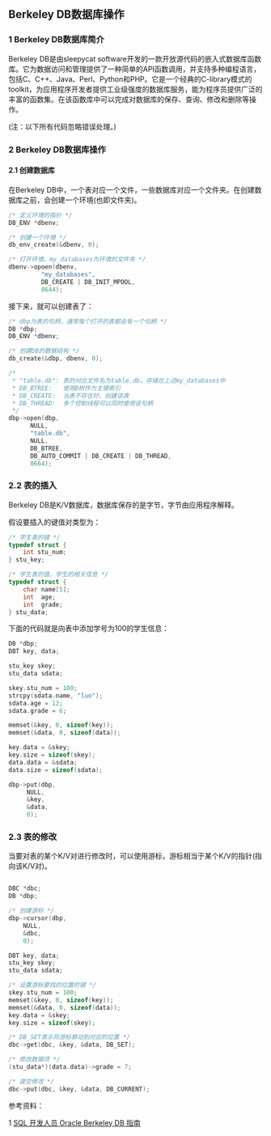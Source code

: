 ## Berkeley DB数据库操作

### 1 Berkeley DB数据库简介

Berkeley DB是由sleepycat software开发的一款开放源代码的嵌入式数据库函数库。它为数据访问和管理提供了一种简单的API函数调用，并支持多种编程语言，包括C、C++、Java、Perl、Python和PHP。它是一个经典的C-library模式的toolkit，为应用程序开发者提供工业级强度的数据库服务，能为程序员提供广泛的丰富的函数集。在该函数库中可以完成对数据库的保存、查询、修改和删除等操作。

(注：以下所有代码忽略错误处理。)

### 2 Berkeley DB数据库操作

#### 2.1 创建数据库

在Berkeley DB中，一个表对应一个文件，一些数据库对应一个文件夹。在创建数据库之前，会创建一个环境(也即文件夹)。

``` C
/* 定义环境的指针 */
DB_ENV *dbenv;

/* 创建一个环境 */
db_env_create(&dbenv, 0);

/* 打开环境，my_databases为环境的文件夹 */
dbenv->opoen(dbenv,
	     "my_databases",
	     DB_CREATE | DB_INIT_MPOOL,
	     0644);
```

接下来，就可以创建表了：

``` C
/* dbp为表的句柄，通常每个打开的表都会有一个句柄 */
DB *dbp;
DB_ENV *dbenv;

/* 创建DB的数据结构 */
db_create(&dbp, dbenv, 0);

/*
 * "table.db": 表的对应文件名为table.db，存储在上述my_databases中
 * DB_BTREE:   使用B树作为主键索引
 * DB_CREATE:  当表不存在时，创建该表
 * DB_THREAD:  多个控制线程可以同时使用该句柄
 */
dbp->open(dbp,
	  NULL,
	  "table.db",
	  NULL,
	  DB_BTREE,
	  DB_AUTO_COMMIT | DB_CREATE | DB_THREAD,
	  0664);
```

### 2.2 表的插入

Berkeley DB是K/V数据库，数据库保存的是字节，字节由应用程序解释。

假设要插入的键值对类型为：

``` C
/* 学生表的键 */
typedef struct {
	int stu_num;
} stu_key;

/* 学生表的值，学生的相关信息 */
typedef struct {
	char name[5];
	int  age;
	int  grade;
} stu_data;
```

下面的代码就是向表中添加学号为100的学生信息：

``` C
DB *dbp;
DBT key, data;

stu_key skey;
stu_data sdata;

skey.stu_num = 100;
strcpy(sdata.name, "luo");
sdata.age = 12;
sdata.grade = 6;

memset(&key, 0, sizeof(key));
memset(&data, 0, sizeof(data));

key.data = &skey;
key.size = sizeof(skey);
data.data = &sdata;
data.size = sizeof(sdata);

dbp->put(dbp,
	 NULL,
	 &key,
	 &data,
	 0);
```

### 2.3 表的修改

当要对表的某个K/V对进行修改时，可以使用游标，游标相当于某个K/V的指针(指向该K/V对)。

``` C

DBC *dbc;
DB *dbp;

/* 创建游标 */
dbp->cursor(dbp,
	NULL,
	&dbc,
	0);

DBT key, data;
stu_key skey;
stu_data sdata;

/* 设置游标要找的位置的键 */
skey.stu_num = 100;
memset(&key, 0, sizeof(key));
memset(&data, 0, sizeof(data));
key.data = &skey;
key.size = sizeof(skey);

/* DB_SET表示将游标移动到对应的位置 */
dbc->get(dbc, &key, &data, DB_SET);

/* 修改数据项 */
(stu_data*)(data.data)->grade = 7;

/* 提交修改 */
dbc->put(dbc, &key, &data, DB_CURRENT);
```

参考资料：

1 [SQL 开发人员 Oracle Berkeley DB 指南](http://www.oracle.com/technetwork/cn/articles/seltzer-berkeleydb-sql-085418-zhs.html)
